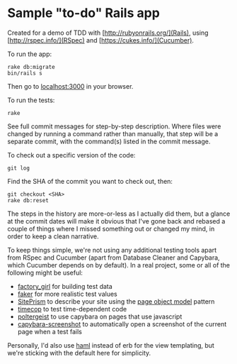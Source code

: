 # Sample "to-do" Rails app

Created for a demo of TDD with [http://rubyonrails.org/](Rails), using
[http://rspec.info/](RSpec) and [https://cukes.info/](Cucumber).

To run the app:

    rake db:migrate
    bin/rails s

Then go to [localhost:3000](http://localhost:3000) in your browser.

To run the tests:

    rake

See full commit messages for step-by-step description. Where files were changed
by running a command rather than manually, that step will be a separate commit,
with the command(s) listed in the commit message.

To check out a specific version of the code:

    git log

Find the SHA of the commit you want to check out, then:

    git checkout <SHA>
    rake db:reset

The steps in the history are more-or-less as I actually did them, but a glance
at the commit dates will make it obvious that I've gone back and rebased a
couple of things where I missed something out or changed my mind, in order to
keep a clean narrative.

To keep things simple, we're not using any additional testing tools apart from
RSpec and Cucumber (apart from Database Cleaner and Capybara, which Cucumber
depends on by default). In a real project, some or all of the following might
be useful:

* [factory_girl](https://github.com/thoughtbot/factory_girl) for building test
  data
* [faker](https://github.com/stympy/faker) for more realistic test values
* [SitePrism](https://github.com/natritmeyer/site_prism) to describe your site
  using the [page object model](http://martinfowler.com/bliki/PageObject.html)
  pattern
* [timecop](https://github.com/travisjeffery/timecop) to test time-dependent
  code
* [poltergeist](https://github.com/teampoltergeist/poltergeist) to use
  capybara on pages that use javascript
* [capybara-screenshot](https://github.com/mattheworiordan/capybara-screenshot)
  to automatically open a screenshot of the current page when a test fails

Personally, I'd also use [haml](http://haml.info/) instead of erb for the view
templating, but we're sticking with the default here for simplicity.
